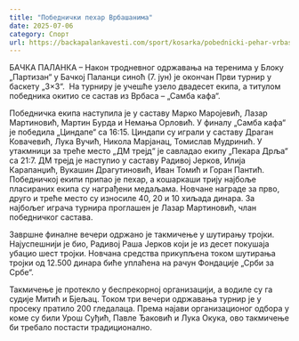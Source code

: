 ```yaml
---
title: "Победнички пехар Врбашанима"
date: 2025-07-06
category: Спорт
url: https://backapalankavesti.com/sport/kosarka/pobednicki-pehar-vrbasanima/
---
```


БАЧКА ПАЛАНКА – Након тродневног одржавања на теренима у Блоку „Партизан“ у Бачкој Паланци синоћ (7. јун) је окончан Први турнир у баскету „3×3“.  На турниру је учешће узело двадесет екипа, а титулом победника окитио се састав из Врбаса – „Самба кафа“.

Победничка екипа наступила је у саставу Марко Маројевић, Лазар Мартиновић, Мартин Бурда и Немања Орловић. У финалу „Самба кафа“ је победила „Циндапе“ са 16:15. Циндапи су играли у саставу Драган Ковачевић, Лука Вучић, Никола Марјанац, Томислав Мудринић. У утакмници за треће место „ДМ трејд“ је савладао екипу „Пекара Дрља“ са 21:7. ДМ трејд је наступио у саставу Радивој Јерков, Илија Карапанџић, Вукашин Драгутиновић, Иван Томић и Горан Пантић. Победничкој екипи припао је пехар, а кошаркаши трију најбоље пласираних екипа су награђени медаљама. Новчане награде за прво, друго и треће место су износиле 40, 20 и 10 хиљада динара. За најбољег играча турнира проглашен је Лазар Мартиновић, члан победничког састава.

Завршне финалне вечери одржано је такмичење у шутирању тројки. Најуспешнији је био, Радивој Раша Јерков који је из десет покушаја убацио шест тројки. Новчана средства прикупљена током шутирања тројки од 12.500 динара биће уплаћена на рачун Фондације „Срби за Србе“.

Такмичење је протекло у беспрекорној организацији, а водиле су га судије Митић и Бјељац. Током три вечери одржавања турнир је у просеку пратило 200 гледалаца. Према најави организационог одбора у коме су били Урош Суђић, Павле Ђаковић и Лука Окука, ово такмичење би требало постасти традиционално.
